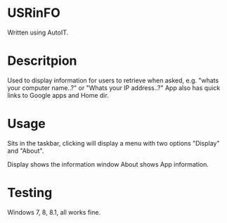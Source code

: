 # USRinFO

Written using AutoIT.

# Descritpion
Used to display information for users to retrieve when asked, e.g. "whats your computer name..?" or "Whats your IP address..?"
App also has quick links to Google apps and Home dir.

# Usage
Sits in the taskbar, clicking will display a menu with two options "Display" and "About".

Display shows the information window
About shows App information.

# Testing
Windows 7, 8, 8.1, all works fine.
